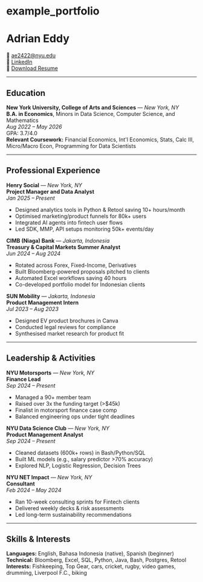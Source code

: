 # example_portfolio

# Adrian Eddy  
📧 [ae2422@nyu.edu](mailto:ae2422@nyu.edu)  
🔗 [LinkedIn](https://www.linkedin.com/in/adrian3ddy/)  
📄 [Download Resume](assets/Adrian_Eddy_Resume.pdf)

---

## Education  
**New York University, College of Arts and Sciences** — *New York, NY*  
**B.A. in Economics**, Minors in Data Science, Computer Science, and Mathematics  
_Aug 2022 – May 2026_  
GPA: 3.7/4.0  
**Relevant Coursework:** Financial Economics, Int'l Economics, Stats, Calc III, Micro/Macro Econ, Programming for Data Scientists

---

## Professional Experience  

**Henry Social** — *New York, NY*  
**Project Manager and Data Analyst**  
_Jan 2025 – Present_  
- Designed analytics tools in Python & Retool saving 10+ hours/month  
- Optimised marketing/product funnels for 80k+ users  
- Integrated AI agents into fintech user flows  
- Led SDK, MMP, API setups monitoring 50k+ events/day  

**CIMB (Niaga) Bank** — *Jakarta, Indonesia*  
**Treasury & Capital Markets Summer Analyst**  
_Jun 2024 – Aug 2024_  
- Rotated across Forex, Fixed-Income, Derivatives  
- Built Bloomberg-powered proposals pitched to clients  
- Automated Excel workflows saving 40 hours  
- Co-developed portfolio model for Indonesian clients  

**SUN Mobility** — *Jakarta, Indonesia*  
**Product Management Intern**  
_Jul 2023 – Aug 2023_  
- Designed EV product brochures in Canva  
- Conducted legal reviews for compliance  
- Synthesised market research for product fit  

---

## Leadership & Activities  

**NYU Motorsports** — *New York, NY*  
**Finance Lead**  
_Sep 2024 – Present_  
- Managed a 90+ member team  
- Raised over 3x the funding target (>$45k)  
- Finalist in motorsport finance case comp  
- Balanced engineering ops under tight deadlines  

**NYU Data Science Club** — *New York, NY*  
**Product Management Analyst**  
_Sep 2024 – Present_  
- Cleaned datasets (600k+ rows) in Bash/Python/SQL  
- Built ML models (e.g., salary predictor >70% accuracy)  
- Explored NLP, Logistic Regression, Decision Trees  

**NYU NET Impact** — *New York, NY*  
**Consultant**  
_Feb 2024 – May 2024_  
- Ran 10-week consulting sprints for Fintech clients  
- Delivered weekly decks & risk assessments  
- Led long-term sustainability recommendations  

---

## Skills & Interests  

**Languages:** English, Bahasa Indonesia (native), Spanish (beginner)  
**Technical:** Bloomberg, Excel, SQL, Python, Java, Bash, Postgres, Retool  
**Interests:** Fishkeeping, Top Gear, cars, cricket, rugby, video games, drumming, Liverpool F.C., biking  

